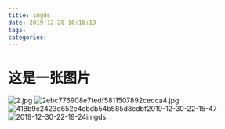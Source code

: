 ```yaml
---
title: imgds
date: 2019-12-28 10:16:19
tags:
categories:
---
```


# 这是一张图片
![2.jpg](https://raw.githubusercontent.com/bbkali/test/master/imgs/2.jpg)
![2ebc776908e7fedf5811507892cedca4.jpg](https://raw.githubusercontent.com/bbkali/bbkali.github.io/master/images/2ebc776908e7fedf5811507892cedca4.jpg)
![418b9c2423d652e4cbdb54b585d8cdbf2019-12-30-22-15-47](https://raw.githubusercontent.com/bbkali/bbkali.github.io/master/images/418b9c2423d652e4cbdb54b585d8cdbf2019-12-30-22-15-47)
![2019-12-30-22-19-24imgds](https://raw.githubusercontent.com/bbkali/bbkali.github.io/master/images/2019-12-30-22-19-24imgds)